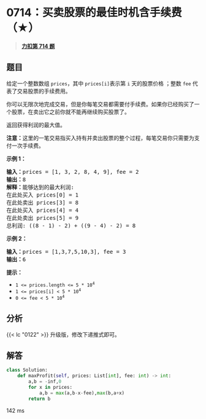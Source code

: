 # 0714：买卖股票的最佳时机含手续费（★）


> <u>**[力扣第 714 题](https://leetcode.cn/problems/best-time-to-buy-and-sell-stock-with-transaction-fee/)**</u>

## 题目

<p>给定一个整数数组 <code>prices</code>，其中 <code>prices[i]</code>表示第 <code>i</code> 天的股票价格 ；整数 <code>fee</code> 代表了交易股票的手续费用。</p>

<p>你可以无限次地完成交易，但是你每笔交易都需要付手续费。如果你已经购买了一个股票，在卖出它之前你就不能再继续购买股票了。</p>

<p>返回获得利润的最大值。</p>

<p><strong>注意：</strong>这里的一笔交易指买入持有并卖出股票的整个过程，每笔交易你只需要为支付一次手续费。</p>



<p><strong>示例 1：</strong></p>

<pre>
<strong>输入：</strong>prices = [1, 3, 2, 8, 4, 9], fee = 2
<strong>输出：</strong>8
<strong>解释：</strong>能够达到的最大利润:
在此处买入 prices[0] = 1
在此处卖出 prices[3] = 8
在此处买入 prices[4] = 4
在此处卖出 prices[5] = 9
总利润: ((8 - 1) - 2) + ((9 - 4) - 2) = 8</pre>

<p><strong>示例 2：</strong></p>

<pre>
<strong>输入：</strong>prices = [1,3,7,5,10,3], fee = 3
<strong>输出：</strong>6
</pre>



<p><strong>提示：</strong></p>

<ul>
<li><code>1 &lt;= prices.length &lt;= 5 * 10<sup>4</sup></code></li>
<li><code>1 &lt;= prices[i] &lt; 5 * 10<sup>4</sup></code></li>
<li><code>0 &lt;= fee &lt; 5 * 10<sup>4</sup></code></li>
</ul>


## 分析

{{< lc "0122" >}} 升级版，修改下递推式即可。

## 解答

```python
class Solution:
    def maxProfit(self, prices: List[int], fee: int) -> int:
        a,b = -inf,0
        for x in prices:
            a,b = max(a,b-x-fee),max(b,a+x)
        return b
```

142 ms

